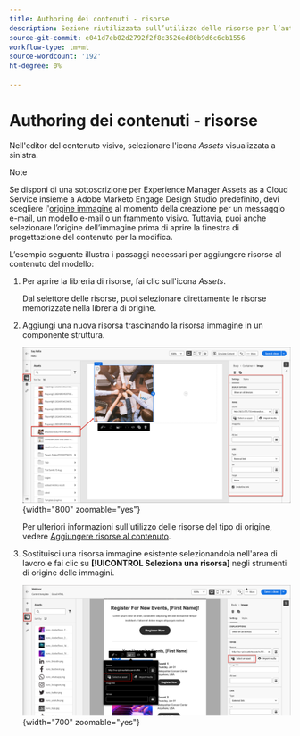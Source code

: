 ```yaml
---
title: Authoring dei contenuti - risorse
description: Sezione riutilizzata sull’utilizzo delle risorse per l’authoring dei contenuti
source-git-commit: e041d7eb02d2792f2f8c3526ed80b9d6c6cb1556
workflow-type: tm+mt
source-wordcount: '192'
ht-degree: 0%

---
```


# Authoring dei contenuti - risorse

Nell&#39;editor del contenuto visivo, selezionare l&#39;icona _Assets_ visualizzata a sinistra.

>[!NOTE]
>
>Se disponi di una sottoscrizione per Experience Manager Assets as a Cloud Service insieme a Adobe Marketo Engage Design Studio predefinito, devi scegliere l&#39;[origine immagine](../user/content/assets-overview.md#choose-an-asset-source) al momento della creazione per un messaggio e-mail, un modello e-mail o un frammento visivo. Tuttavia, puoi anche selezionare l’origine dell’immagine prima di aprire la finestra di progettazione del contenuto per la modifica.

L’esempio seguente illustra i passaggi necessari per aggiungere risorse al contenuto del modello:

1. Per aprire la libreria di risorse, fai clic sull&#39;icona _Assets_.

   Dal selettore delle risorse, puoi selezionare direttamente le risorse memorizzate nella libreria di origine.

1. Aggiungi una nuova risorsa trascinando la risorsa immagine in un componente struttura.

   ![Trascina una risorsa di Marketo Engage nell&#39;area di lavoro e regola le impostazioni](../assets/content-design-shared/content-design-add-asset.png){width="800" zoomable="yes"}

   Per ulteriori informazioni sull&#39;utilizzo delle risorse del tipo di origine, vedere [Aggiungere risorse al contenuto](../user/content/assets-overview.md#add-assets-to-your-content).

1. Sostituisci una risorsa immagine esistente selezionandola nell&#39;area di lavoro e fai clic su **[!UICONTROL Seleziona una risorsa]** negli strumenti di origine delle immagini.

   ![Seleziona una risorsa dalla libreria di origine](../assets/content-design-shared/visual-designer-select-an-asset.png){width="700" zoomable="yes"}
